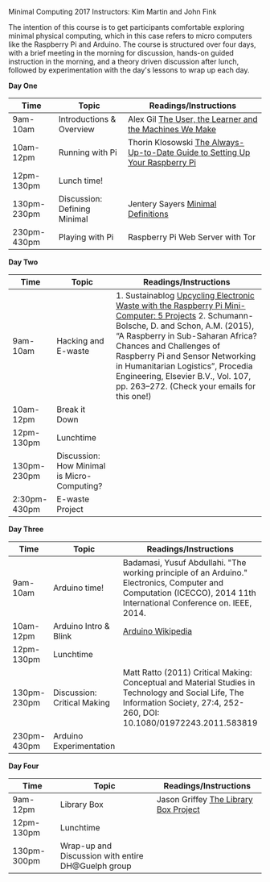 Minimal Computing 2017
Instructors: Kim Martin and John Fink

The intention of this course is to get participants comfortable exploring minimal physical computing, which in this case refers to micro 
computers like the Raspberry Pi and Arduino. The course is structured over four days, with a brief meeting in the morning for discussion, 
hands-on guided instruction in the morning, and a theory driven discussion after lunch, followed by experimentation with the day's lessons to wrap up each day.

**Day One**

   Time |   Topic   |   Readings/Instructions
--------|----------|----------------
 9am-10am | Introductions & Overview | Alex Gil [The User, the Learner and the Machines We Make](http://go-dh.github.io/mincomp/thoughts/2015/05/21/user-vs-learner/)
 10am-12pm | Running with Pi | Thorin Klosowski [The Always-Up-to-Date Guide to Setting Up Your Raspberry Pi](http://lifehacker.com/the-always-up-to-date-guide-to-setting-up-your-raspberr-1781419054)
 12pm-130pm | Lunch time! |
 130pm-230pm | Discussion: Defining Minimal | Jentery Sayers [Minimal Definitions](http://go-dh.github.io/mincomp/thoughts/2016/10/02/minimal-definitions/)
 230pm-430pm | Playing with Pi | Raspberry Pi Web Server with Tor
 
 **Day Two**
 
 Time |   Topic   |   Readings/Instructions
--------|----------|----------------
9am- 10am | Hacking and E-waste | 1. Sustainablog [Upcycling Electronic Waste with the Raspberry Pi Mini-Computer: 5 Projects](http://sustainablog.org/2014/08/upcycling-electronic-waste-raspberry-pi-mini-computer-5-projects/) 2. Schumann-Bolsche, D. and Schon, A.M. (2015), “A Raspberry in Sub-Saharan Africa? Chances and Challenges of Raspberry Pi and Sensor Networking in Humanitarian Logistics”, Procedia Engineering, Elsevier B.V., Vol. 107, pp. 263–272. (Check your emails for this one!)
10am-12pm | Break it Down | 
12pm-130pm | Lunchtime |
130pm-230pm | Discussion: How Minimal is Micro-Computing? | 
2:30pm-430pm | E-waste Project

**Day Three**

Time |   Topic   |   Readings/Instructions
--------|----------|----------------
9am-10am | Arduino time! | Badamasi, Yusuf Abdullahi. "The working principle of an Arduino." Electronics, Computer and Computation (ICECCO), 2014 11th International Conference on. IEEE, 2014.
10am-12pm | Arduino Intro & Blink | [Arduino Wikipedia](https://en.wikipedia.org/wiki/Arduino) | [Arduino Blink Page](https://www.arduino.cc/en/tutorial/blink)
12pm-130pm | Lunchtime|
130pm-230pm | Discussion: Critical Making |  Matt Ratto (2011) Critical Making: Conceptual and Material Studies in Technology and Social Life, The Information Society, 27:4, 252-260, DOI: 10.1080/01972243.2011.583819
230pm-430pm | Arduino Experimentation | 

**Day Four**

Time |   Topic   |   Readings/Instructions
--------|----------|----------------
9am-12pm | Library Box  | Jason Griffey [The Library Box Project](http://librarybox.us/media.php)
12pm-130pm | Lunchtime|
130pm-300pm | Wrap-up and Discussion with entire DH@Guelph group


